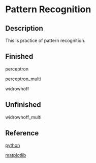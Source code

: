 # Pattern Recognition

## Description

This is practice of pattern recognition.

## Finished

perceptron

perceptron_multi

widrowhoff

## Unfinished

widrowhoff_multi

## Reference

[python](http://www.turbare.net/transl/scipy-lecture-notes/intro/index.html)

[matplotlib](http://matplotlib.org/api/index.html)


